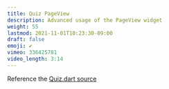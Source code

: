 ```yaml
---
title: Quiz PageView
description: Advanced usage of the PageView widget
weight: 55
lastmod: 2021-11-01T10:23:30-09:00
draft: false
emoji: ✔️
vimeo: 336425781
video_length: 3:14
---
```


Reference the [Quiz.dart source](https://github.com/fireship-io/flutter-firebase-quizapp-course/blob/master/lib/screens/quiz.dart)